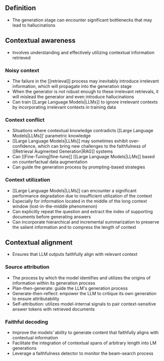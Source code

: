 ## Definition

- The generation stage can encounter significant bottlenecks that may lead to hallucinations

## Contextual awareness

- Involves understanding and effectively utilizing contextual information retrieved

### Noisy context

- The failure in the [[retrieval]] process may inevitably introduce irrelevant information, which will propagate into the generation stage
- When the generator is not robust enough to these irrelevant retrievals, it will mislead the generator and even introduce hallucinations
- Can train [[Large Language Models|LLMs]] to ignore irrelevant contexts by incorporating irrelevant contexts in training data

### Context conflict

- Situations where contextual knowledge contradicts [[Large Language Models|LLMs]]’ parametric knowledge
- [[Large Language Models|LLMs]] may sometimes exhibit over-confidence, which can bring new challenges to the faithfulness of [[Retrieval Augmented Generation|RAG]] systems
- Can [[Fine-Tuning|fine-tune]] [[Large Language Models|LLMs]] based on counterfactual data augmentation
- Can guide the generation process by prompting-based strategies

### Context utilization

- [[Large Language Models|LLMs]] can encounter a significant performance degradation due to insufficient utilization of the context
- Especially for information located in the middle of the long context window (lost-in-the-middle phenomenon)
- Can explicitly repeat the question and extract the index of supporting documents before generating answers
- Can incorporate hierarchical and incremental summarization to preserve the salient information and to compress the length of context

## Contextual alignment

- Ensures that LLM outputs faithfully align with relevant context

### Source attribution

- The process by which the model identifies and utilizes the origins of information within its generation process
- Plan-then-generate: guide the LLM's generation process
- Generate-then-reflect: empower the LLM to critique its own generation to ensure attributability
- Self-attribution: utilizes model-internal signals to pair context-sensitive answer tokens with retrieved documents

### Faithful decoding

- Improve the models’ ability to generate content that faithfully aligns with contextual information
- Facilitate the integration of contextual spans of arbitrary length into LM generations
- Leverage a faithfulness detector to monitor the beam-search process
